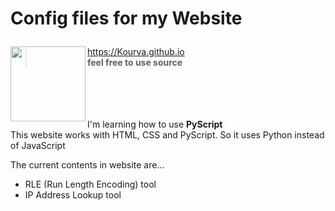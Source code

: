 <h1 align="left">
  <p>Config files for my Website</p> 
  <img align="left" src="https://github.com/Kourva/Kourva.github.io/assets/118578799/d2441e6d-6afb-4429-a154-0ffebc0d97d2" width=120 height=120 />
</h1>

> https://Kourva.github.io                                
> **feel free to use source**

<br><br><br><br>
I'm learning how to use **PyScript**
<br>This website works with HTML, CSS and PyScript. So it uses Python instead of JavaScript

The current contents in website are...
+ RLE (Run Length Encoding) tool
+ IP Address Lookup tool
